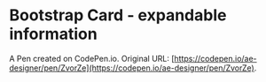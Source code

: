 # Bootstrap Card - expandable information

A Pen created on CodePen.io. Original URL: [https://codepen.io/ae-designer/pen/ZvorZe](https://codepen.io/ae-designer/pen/ZvorZe).

